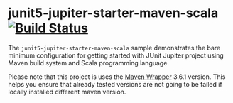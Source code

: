 # junit5-jupiter-starter-maven-scala [![Build Status](https://travis-ci.org/daggerok/junit5-jupiter-starter-maven-scala.svg?branch=master)](https://travis-ci.org/daggerok/junit5-jupiter-starter-maven-scala)

The `junit5-jupiter-starter-maven-scala` sample demonstrates the bare minimum configuration for
getting started with JUnit Jupiter project using Maven build system and Scala programming language.

Please note that this project is uses the [Maven Wrapper](https://github.com/takari/maven-wrapper)
3.6.1 version. This helps you ensure that already tested versions are not going to be failed if
locally installed different maven version. 
